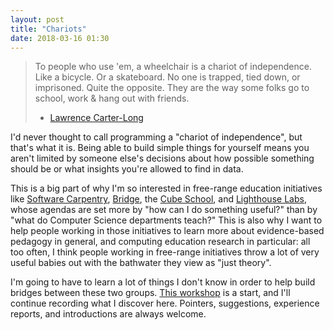 ```yaml
---
layout: post
title: "Chariots"
date: 2018-03-16 01:30
---
```


> To people who use 'em, a wheelchair is a chariot of independence.
> Like a bicycle. Or a skateboard. No one is trapped, tied down, or imprisoned.
> Quite the opposite. They are the way some folks go to school,
> work & hang out with friends.
>
> - [Lawrence Carter-Long](https://twitter.com/LCarterLong/status/974430379670044672)

I'd never thought to call programming a "chariot of independence",
but that's what it is.
Being able to build simple things for yourself means you aren't limited by someone else's decisions
about how possible something should be
or what insights you're allowed to find in data.

This is a big part of why I'm so interested in free-range education initiatives
like [Software Carpentry](https://software-carpentry.org),
[Bridge](http://bridgeschool.io/),
the [Cube School](https://thecubeschool.ca/),
and [Lighthouse Labs](https://lighthouselabs.ca/),
whose agendas are set more by "how can I do something useful?"
than by "what do Computer Science departments teach?"
This is also why I want to help people working in those initiatives to learn more about evidence-based pedagogy in general,
and computing education research in particular:
all too often,
I think people working in free-range initiatives throw a lot of very useful babies out with the bathwater they view as "just theory".

I'm going to have to learn a lot of things I don't know in order to help build bridges between these two groups.
[This workshop](http://teachtogether.tech) is a start,
and I'll continue recording what I discover here.
Pointers, suggestions, experience reports, and introductions are always welcome.
